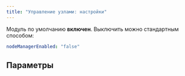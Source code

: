 ```yaml
---
title: "Управление узлами: настройки"
---
```


Модуль по умолчанию **включен**. Выключить можно стандартным способом:

```yaml
nodeManagerEnabled: "false"
```

## Параметры

<!-- SCHEMA -->
